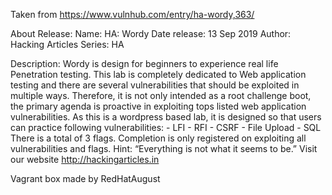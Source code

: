 Taken from https://www.vulnhub.com/entry/ha-wordy,363/ 

About Release:
    Name: HA: Wordy
    Date release: 13 Sep 2019
    Author: Hacking Articles
    Series: HA

Description:
    Wordy is design for beginners to experience real life Penetration testing. This lab is completely dedicated to Web application testing and there are several vulnerabilities that should be exploited in multiple ways. Therefore, it is not only intended as a root challenge boot, the primary agenda is proactive in exploiting tops listed web application vulnerabilities.
    As this is a wordpress based lab, it is designed so that users can practice following vulnerabilities: - LFI - RFI - CSRF - File Upload - SQL
    There is a total of 3 flags. Completion is only registered on exploiting all vulnerabilities and flags.
    Hint: “Everything is not what it seems to be.”
    Visit our website http://hackingarticles.in

Vagrant box made by RedHatAugust
